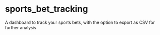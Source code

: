 # sports_bet_tracking
A dashboard to track your sports bets, with the option to export as CSV for further analysis
